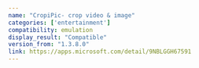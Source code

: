 ```yaml
---
name: "CropiPic- crop video & image"
categories: ['entertainment']
compatibility: emulation
display_result: "Compatible"
version_from: "1.3.8.0"
link: https://apps.microsoft.com/detail/9NBLGGH67591
---
```

